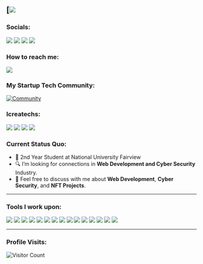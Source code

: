 [![](https://www.facebook.com/newonefile)
------------------------------------------- 
### Socials: 
<a href="[https://m.youtube.com/DefinitelyNotIan](https://www.youtube.com/channel/UCF0ODqrzrPfMxNIrTo0fuXQ)"><img src="https://img.shields.io/badge/carlcastanas-FF0000?style=for-the-badge&logo=youtube&logoColor=white"></a> <a href="https://instagram.com/carlcastanas"><img src="https://img.shields.io/badge/carlcastanas-%23E4405F.svg?&style=for-the-badge&logo=instagram&logoColor=white"></a>  <a href="https://www.linkedin.com/in/carlcastanas/"><img src="https://img.shields.io/badge/carlcastanas-%230077B5.svg?&style=for-the-badge&logo=linkedin&logoColor=white"></a> <a href="https://www.facebook.com/carlcastanas/"><img src="https://img.shields.io/badge/carlcastanas-1877F2?style=for-the-badge&logo=facebook&logoColor=white"></a>
<br>
### How to reach me: 
<a href="mailto: cacastanas@gmail.com">
<img src="https://img.shields.io/badge/-cacastanas%40gmail.com-7B83EB?&style=for-the-badge&logo=Microsoft-outlook&logoColor=white" ></a>

### My Startup Tech Community:

[![Community](https://discordapp.com/api/guilds/890526319790669895/widget.png?style=banner2)](https://discord.gg/ZYfWTSusXG) 

### Icreatechs:
<a href="https://www.linkedin.com/in/carlcastanas/"><img src="https://img.shields.io/badge/LinkedIn-%230077B5.svg?&style=for-the-badge&logo=linkedin&logoColor=white"></a> <a href="https://www.facebook.com/carlcastanas/"><img src="https://img.shields.io/badge/Facebook-1877F2?style=for-the-badge&logo=facebook&logoColor=white"></a> <a href="https://instagram.com/carlcastanas"><img src="https://img.shields.io/badge/Instagram-%23E4405F.svg?&style=for-the-badge&logo=instagram&logoColor=white"></a> <a href="https://m.youtube.com/carlcastanas"><img src="https://img.shields.io/badge/YouTube-FF0000?style=for-the-badge&logo=youtube&logoColor=white"></a> 

### Current Status Quo:

- 💼 2nd Year Student at National University Fairview 
- 🔍 I’m looking for connections in <strong>Web Development and Cyber Security</strong> Industry.
- 💬 Feel free to discuss with me about <strong>Web Development</strong>, <strong>Cyber Security</strong>, and <strong>NFT Projects</strong>.

------------------------------------------- 

### Tools I work upon:

<img src="https://img.shields.io/badge/html5-%23E34F26.svg?style=for-the-badge&logo=html5&logoColor=white">   <img src="https://img.shields.io/badge/css3%20-%2314354C.svg?&style=for-the-badge&logo=css3&logoColor=white">   <img src="https://img.shields.io/badge/javascript%20-%23323330.svg?&style=for-the-badge&logo=javascript&logoColor=%23F7DF1E">  <img src="https://img.shields.io/badge/react-%2320232a.svg?style=for-the-badge&logo=react&logoColor=%2361DAFB">  <img src="https://img.shields.io/badge/Babel-F9DC3e?style=for-the-badge&logo=babel&logoColor=black"> <img src="https://img.shields.io/badge/node.js%20-%23008CC1.svg?&style=for-the-badge&logo=node.js&logoColor=white"> <img src="https://img.shields.io/badge/mongodb%20-%2347A248svg?&style=for-the-badge&logo=mongodb&logoColor=white"> <img src="https://img.shields.io/badge/git%20-%23F05032.svg?&style=for-the-badge&logo=git&logoColor=white"/> <img src="http://img.shields.io/badge/-VS%20Code-000000?style=for-the-badge&logo=Visual-studio-code&logoColor=blue">  <img src="https://img.shields.io/badge/Canva-%2300C4CC.svg?style=for-the-badge&logo=Canva&logoColor=white"> <img src="https://img.shields.io/badge/figma-%23F24E1E.svg?style=for-the-badge&logo=figma&logoColor=white"> <img src="https://img.shields.io/badge/Eclipse-FE7A16.svg?style=for-the-badge&logo=Eclipse&logoColor=white"> <img src="https://img.shields.io/badge/Swift-FA7343?style=for-the-badge&logo=swift&logoColor=white"> <img src="https://img.shields.io/badge/TypeScript-007ACC?style=for-the-badge&logo=typescript&logoColor=white"> <img src="https://img.shields.io/badge/Flutter-02569B?style=for-the-badge&logo=flutter&logoColor=white">


[//]: <> (Credits: carlcastanas)
[//]: <> (Credits: Last edited on: 01/12/23)


------------------------------------------- 

### Profile Visits:
![Visitor Count](https://profile-counter.glitch.me/{carlcastanas}/count.svg)
